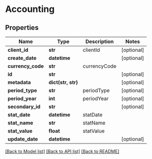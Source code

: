 # Accounting

## Properties
Name | Type | Description | Notes
------------ | ------------- | ------------- | -------------
**client_id** | **str** | clientId | [optional] 
**create_date** | **datetime** |  | [optional] 
**currency_code** | **str** | currencyCode | 
**id** | **str** |  | [optional] 
**metadata** | **dict(str, str)** |  | [optional] 
**period_type** | **str** | periodType | [optional] 
**period_year** | **int** | periodYear | [optional] 
**secondary_id** | **str** |  | [optional] 
**stat_date** | **datetime** | statDate | 
**stat_name** | **str** | statName | 
**stat_value** | **float** | statValue | 
**update_date** | **datetime** |  | [optional] 

[[Back to Model list]](../README.md#documentation-for-models) [[Back to API list]](../README.md#documentation-for-api-endpoints) [[Back to README]](../README.md)


